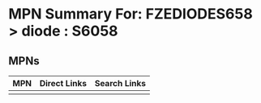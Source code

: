 



# MPN Summary For: FZEDIODES658 > diode : S6058

## MPNs
  

|MPN|Direct Links|Search Links|
| :--- | :--- | :--- |
||||
